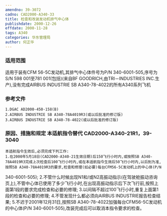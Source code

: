 ```yaml
---
amendno: 39-3072
cadno: CAD2000-A340-33
title: 检查和改装发动机排气中心体
publishdate: 2000-12-26
effdate: 2000-11-28
tags: A340
categories: 华东管理局
author: 何正华
---
```


### 适用范围 
适用于装有CFM 56-5C发动机,其排气中心体件号为P/N 340-6001-505,序号为S/N 598 001至781 001(包括)(来自BF GOODRICH,由TRI－INDUSTRIES INC.生产),没有完成AIRBUS INDUSTRIE SB A340-78-4022的所有A340系列飞机

<!--more-->
### 参考文件
    1.DGAC AD2000-450-158(B) 
    2.AIRBUS INDUSTRIE SB A340-78A4019R3(或以后批准的修订版) 
    3.AIRBUS INDUSTRIE SB A340-78-4022(或以后批准的修订版) 

### 原因、措施和规定 本适航指令替代 CAD2000-A340-21R1，39-3040 
    本适航指令生效后,必须完成下列工作:    
    1.在2000年5月18日(CAD2000-A340-21生效日期)后150飞行小时内,或按照SB A340-78A4019R3完成上次检查后100飞行小时内,或在本适航指令生效后50飞行小时内,以后到为准,按照SB A340-78A4019R3的要求,检查和修理(如必要)每台CFM56-5C发动机上的中心体(P/N 
  
340-6001-505); 
    2.不管什么时候出现N1和/或N2高振动指示(在驾驶舱振动咨询页上),不管中心体已使用了多少飞行小时,在出现高振动指示后下次飞行前,按照上面第1段的要求完成检查和必要的修理; 
    3.以间隔不超过100飞行小时,重复上面第1段的检查和必要的修理; 
    4.不管发现什么都必须向AIRBUS INDUSTRIE报告检查结果; 
    5.不迟于2001年12月31日,按照SB A340-78-4022加强每台CFM56-5C发动机的中心体(P/N 340-6001-505),改装完成后可以取消本指令要求的检查。

